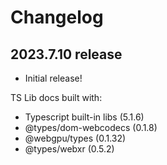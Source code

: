 # Changelog
## 2023.7.10 release
- Initial release!

TS Lib docs built with:
- Typescript built-in libs (5.1.6)
- @types/dom-webcodecs (0.1.8)
- @webgpu/types (0.1.32)
- @types/webxr (0.5.2)